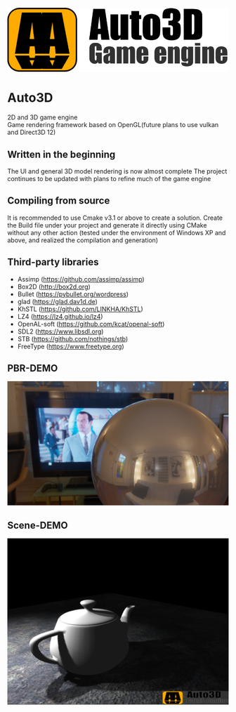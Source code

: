 ![Image text](https://github.com/LINKHA/Auto3D/blob/master/Bin/Data/LogoLong.png)

Auto3D
====  
2D and 3D game engine  
Game rendering framework based on OpenGL(future plans to use vulkan and Direct3D 12)

Written in the beginning
-------
The UI and general 3D model rendering is now almost complete
The project continues to be updated with plans to refine much of the game engine

Compiling from source
-------
It is recommended to use Cmake v3.1 or above to create a solution.
Create the Build file under your project and generate it directly using CMake without any other action
(tested under the environment of Windows XP and above, and realized the compilation and generation)

Third-party libraries
-------
- Assimp (https://github.com/assimp/assimp)
- Box2D (http://box2d.org)
- Bullet (https://pybullet.org/wordpress)
- glad (https://glad.dav1d.de)
- KhSTL (https://github.com/LINKHA/KhSTL)
- LZ4 (https://lz4.github.io/lz4)
- OpenAL-soft (https://github.com/kcat/openal-soft)
- SDL2 (https://www.libsdl.org)
- STB (https://github.com/nothings/stb)
- FreeType (https://www.freetype.org)

PBR-DEMO
-------
![Image text](https://github.com/LINKHA/Auto3D/blob/master/Bin/Data/figure/Engine_Effect_Pbr.png)

Scene-DEMO
-------
![Image text](https://github.com/LINKHA/Auto3D/blob/master/Bin/Data/figure/Engine_Effect_Mesh.png)
